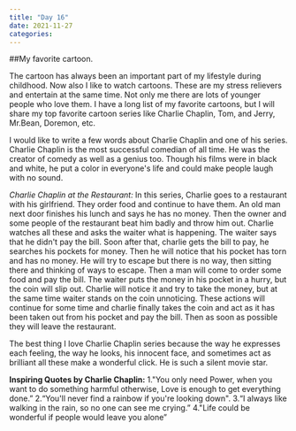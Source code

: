 ```yaml
---
title: "Day 16"
date: 2021-11-27
categories:
---
```



##My favorite cartoon.

The cartoon has always been an important part of my lifestyle during childhood. Now also I like to watch cartoons. These are my stress relievers and entertain at the same time. Not only me there are lots of younger people who love them. I have a long list of my favorite cartoons, but I will share my top favorite cartoon series like Charlie Chaplin, Tom, and Jerry, Mr.Bean, Doremon, etc.

I would like to write a few words about Charlie Chaplin and one of his series. Charlie Chaplin is the most successful comedian of all time. He was the creator of comedy as well as a genius too. Though his films were in black and white, he put a color in everyone's life and could make people laugh with no sound.

*_Charlie Chaplin at the Restaurant:_*
In this series, Charlie goes to a restaurant with his girlfriend. They order food and continue to have them. An old man next door finishes his lunch and says he has no money. Then the owner and some people of the restaurant beat him badly and throw him out. Charlie watches all these and asks the waiter what is happening. The waiter says that he didn't pay the bill. Soon after that, charlie gets the bill to pay, he searches his pockets for money. Then he will notice that his pocket has torn and has no money. He will try to escape but there is no way, then sitting there and thinking of ways to escape. Then a man will come to order some food and pay the bill. The waiter puts the money in his pocket in a hurry, but the coin will slip out. Charlie will notice it and try to take the money, but at the same time waiter stands on the coin unnoticing. These actions will continue for some time and charlie finally takes the coin and act as it has been taken out from his pocket and pay the bill. Then as soon as possible they will leave the restaurant. 

The best thing I love Charlie Chaplin series because the way he expresses each feeling, the way he looks, his innocent face, and sometimes act as brilliant all these make a wonderful click. He is such a silent movie star.

**Inspiring Quotes by Charlie Chaplin:**
1."You only need Power, when you want to do something harmful otherwise, Love is enough to get everything done.”
2.“You'll never find a rainbow if you're looking down".
3.“I always like walking in the rain, so no one can see me crying.”
4."Life could be wonderful if people would leave you alone”
